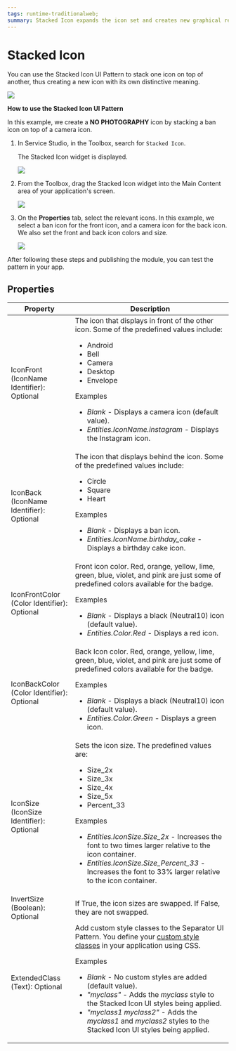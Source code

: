 ```yaml
---
tags: runtime-traditionalweb; 
summary: Stacked Icon expands the icon set and creates new graphical representation of concepts.
---
```


# Stacked Icon

You can use the Stacked Icon UI Pattern to stack one icon on top of another, thus creating a new icon with its own distinctive meaning.

![](<images/stackedicon-8-ss.png>)

**How to use the Stacked Icon UI Pattern**

In this example, we create a **NO PHOTOGRAPHY** icon by stacking a ban icon on top of a camera icon.

1. In Service Studio, in the Toolbox, search for `Stacked Icon`.

    The Stacked Icon widget is displayed.

    ![](<images/stackedicon-9-ss.png>)

1. From the Toolbox, drag the Stacked Icon widget into the Main Content area of your application's screen.

    ![](<images/stackedicon-10-ss.png>)

1. On the **Properties** tab, select the relevant icons. In this example, we select a ban icon for the front icon, and a camera icon for the back icon. We also set the front and back icon colors and size.

    ![](<images/stackedicon-7-ss.png>)

After following these steps and publishing the module, you can test the pattern in your app.

## Properties

| **Property** |  **Description** |
|---|---|
| IconFront (IconName Identifier): Optional| The icon that displays in front of the other icon. Some of the predefined values include:<p><ul><li>Android</li><li>Bell</li><li>Camera</li><li>Desktop</li><li>Envelope</li></ul></p><p>Examples <ul><li>_Blank_ - Displays a camera icon (default value).</li><li>_Entities.IconName.instagram_ - Displays the Instagram icon.</li></ul></p> |
| IconBack (IconName Identifier): Optional | The icon that displays behind the icon. Some of the predefined values include:<p><ul><li>Circle</li><li>Square</li><li>Heart</li></ul></p><p>Examples <ul><li>_Blank_ - Displays a ban icon.</li><li>_Entities.IconName.birthday_cake_ - Displays a birthday cake icon.</li></ul></p> |
| IconFrontColor (Color Identifier): Optional | Front icon color. Red, orange, yellow, lime, green, blue, violet, and pink are just some of predefined colors available for the badge. <p>Examples <ul><li>_Blank_ - Displays a black (Neutral10) icon (default value).</li><li>_Entities.Color.Red_ - Displays a red icon.</li></ul></p> |
| IconBackColor (Color Identifier): Optional | Back Icon color. Red, orange, yellow, lime, green, blue, violet, and pink are just some of predefined colors available for the badge. <p>Examples <ul><li>_Blank_ - Displays a black (Neutral10) icon (default value).</li><li>_Entities.Color.Green_ - Displays a green icon.</li></ul></p> |
| IconSize (IconSize Identifier): Optional| Sets the icon size. The predefined values are:<p><ul><li>Size_2x</li><li>Size_3x</li><li>Size_4x</li><li>Size_5x</li><li>Percent_33</li></ul></p><p>Examples <ul><li>_Entities.IconSize.Size_2x_ - Increases the font to two times larger relative to the icon container.</li><li>_Entities.IconSize.Size_Percent_33_ - Increases the font to 33% larger relative to the icon container.</li></ul></p> |
| InvertSize (Boolean): Optional | If True, the icon sizes are swapped. If False, they are not swapped. |
| ExtendedClass (Text): Optional | Add custom style classes to the Separator UI Pattern. You define your [custom style classes](../../../../../develop/ui/look-feel/css.md) in your application using CSS. <p>Examples <ul><li>_Blank_ - No custom styles are added (default value).</li><li>_"myclass"_ - Adds the _myclass_ style to the Stacked Icon UI styles being applied.</li><li>_"myclass1 myclass2"_ - Adds the _myclass1_ and _myclass2_ styles to the Stacked Icon UI styles being applied.</li></ul></p> |
